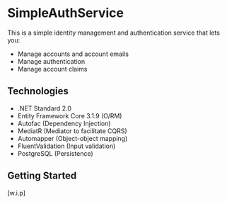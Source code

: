 # SimpleAuthService
This is a simple identity management and authentication service that lets you:
* Manage accounts and account emails
* Manage authentication
* Manage account claims

## Technologies
* .NET Standard 2.0
* Entity Framework Core 3.1.9 (O/RM)
* Autofac (Dependency Injection)
* MediatR (Mediator to facilitate CQRS)
* Automapper (Object-object mapping)
* FluentValidation (Input validation)
* PostgreSQL (Persistence)

## Getting Started
[w.i.p]
